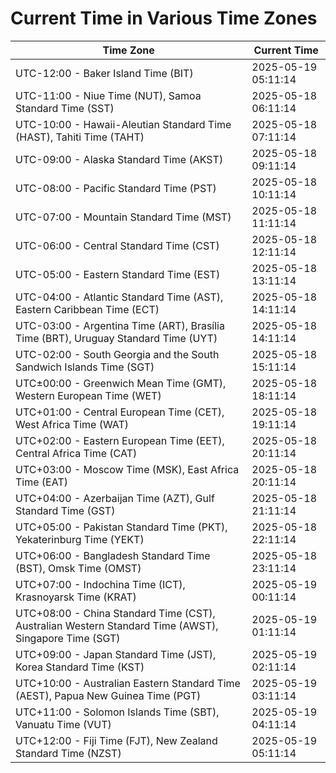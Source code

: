 # Current Time in Various Time Zones

| Time Zone | Current Time |
|-----------|--------------|
| UTC-12:00 - Baker Island Time (BIT) | 2025-05-19 05:11:14 |
| UTC-11:00 - Niue Time (NUT), Samoa Standard Time (SST) | 2025-05-18 06:11:14 |
| UTC-10:00 - Hawaii-Aleutian Standard Time (HAST), Tahiti Time (TAHT) | 2025-05-18 07:11:14 |
| UTC-09:00 - Alaska Standard Time (AKST) | 2025-05-18 09:11:14 |
| UTC-08:00 - Pacific Standard Time (PST) | 2025-05-18 10:11:14 |
| UTC-07:00 - Mountain Standard Time (MST) | 2025-05-18 11:11:14 |
| UTC-06:00 - Central Standard Time (CST) | 2025-05-18 12:11:14 |
| UTC-05:00 - Eastern Standard Time (EST) | 2025-05-18 13:11:14 |
| UTC-04:00 - Atlantic Standard Time (AST), Eastern Caribbean Time (ECT) | 2025-05-18 14:11:14 |
| UTC-03:00 - Argentina Time (ART), Brasília Time (BRT), Uruguay Standard Time (UYT) | 2025-05-18 14:11:14 |
| UTC-02:00 - South Georgia and the South Sandwich Islands Time (SGT) | 2025-05-18 15:11:14 |
| UTC±00:00 - Greenwich Mean Time (GMT), Western European Time (WET) | 2025-05-18 18:11:14 |
| UTC+01:00 - Central European Time (CET), West Africa Time (WAT) | 2025-05-18 19:11:14 |
| UTC+02:00 - Eastern European Time (EET), Central Africa Time (CAT) | 2025-05-18 20:11:14 |
| UTC+03:00 - Moscow Time (MSK), East Africa Time (EAT) | 2025-05-18 20:11:14 |
| UTC+04:00 - Azerbaijan Time (AZT), Gulf Standard Time (GST) | 2025-05-18 21:11:14 |
| UTC+05:00 - Pakistan Standard Time (PKT), Yekaterinburg Time (YEKT) | 2025-05-18 22:11:14 |
| UTC+06:00 - Bangladesh Standard Time (BST), Omsk Time (OMST) | 2025-05-18 23:11:14 |
| UTC+07:00 - Indochina Time (ICT), Krasnoyarsk Time (KRAT) | 2025-05-19 00:11:14 |
| UTC+08:00 - China Standard Time (CST), Australian Western Standard Time (AWST), Singapore Time (SGT) | 2025-05-19 01:11:14 |
| UTC+09:00 - Japan Standard Time (JST), Korea Standard Time (KST) | 2025-05-19 02:11:14 |
| UTC+10:00 - Australian Eastern Standard Time (AEST), Papua New Guinea Time (PGT) | 2025-05-19 03:11:14 |
| UTC+11:00 - Solomon Islands Time (SBT), Vanuatu Time (VUT) | 2025-05-19 04:11:14 |
| UTC+12:00 - Fiji Time (FJT), New Zealand Standard Time (NZST) | 2025-05-19 05:11:14 |
